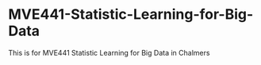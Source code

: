 # MVE441-Statistic-Learning-for-Big-Data
This is for MVE441 Statistic Learning for Big Data in Chalmers
